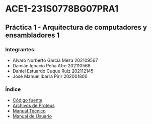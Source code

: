 # ACE1-231S0778BG07PRA1

## Práctica 1 - Arquitectura de computadores y ensambladores 1
### Integrantes:
- Alvaro Norberto García Meza 202109567
- Damián Ignacio Peña Afre 202110568
- Daniel Estuardo Cuque Ruíz 202112145
- José Manuel Ibarra Pirir 202001800

### Índice

- [Código fuente](https://gitlab.com/grupo-7-ace1b-1s2023/ACE1-231S0778BG07PRA1/-/tree/main/src)
- [Archivos de Proteus](https://gitlab.com/grupo-7-ace1b-1s2023/ACE1-231S0778BG07PRA1/proteus)
- [Manual Técnico](https://gitlab.com/grupo-7-ace1b-1s2023/ACE1-231S0778BG07PRA1/-/tree/main/docs/tech)
- [Manual de Usuario](https://gitlab.com/grupo-7-ace1b-1s2023/ACE1-231S0778BG07PRA1/-/tree/main/docs/user)